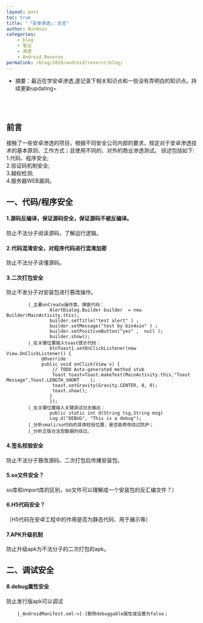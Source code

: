 ```yaml
---
layout: post
toc: true
title: "「安卓渗透」：总览"
author: Bin4xin
categories:
    - blog
    - 笔记
    - 渗透
    - Android Reverse
permalink: /blog/2019/android/reversr/blog/
---
```



* 摘要：最近在学安卓渗透,遂记录下相关知识点和一些没有弄明白的知识点。持续更新updating~
<br>
<br>

## 前言
接触了一些安卓渗透的项目，根据不同安全公司内部的要求，规定对于安卓渗透技术的基本原则、工作方式；且使用不同的、对外的商业渗透测试。
综述包括如下:<br>
1.代码、程序安全;<br>
2.验证码机制安全;<br>
3.越权检测;<br>
4.服务器WEB漏洞。

## 一、代码/程序安全
#### 1.源码反编译，保证源码安全，保证源码不被反编译。
防止不法分子阅读源码，了解运行逻辑。
#### 2.代码混淆安全，对程序代码进行混淆加密
防止不法分子读懂源码。
#### 3.二次打包安全
防止不发分子对安装包进行篡改操作。
```
		|_主要onCreate操作类，弹窗代码：
				AlertDialog.Builder builder  = new Builder(MainActivity.this);
				builder.setTitle("test alert" ) ;
				builder.setMessage("test by bin4xin" ) ;
				builder.setPositiveButton("yes" ,  null );
				builder.show(); 
		|_在关键位置插入toast提示代码：
				btnToast1.setOnClickListener(new View.OnClickListener() {            
             @Override
             public void onClick(View v) {
                 // TODO Auto-generated method stub
                 Toast toast=Toast.makeText(MainActivity.this,"Toast Message",Toast.LENGTH_SHORT    );
                 toast.setGravity(Gravity.CENTER, 0, 0);
                 toast.show();
             	}
        		});
		|_在关键位置插入关键调试日志输出：
				public static int d(String tsg,String msg)
				Log.d("DEBUG", "This is a debug");
		|_分析smali/so代码的具体校验位置，是否能修改绕过防护；
		|_分析正版合法型数据的绕过。
```
#### 4.签名校验安全<br>
防止不法分子篡改源码、二次打包后传播安装包。
#### 5.so文件安全？<br>
so库和import库的区别，so文件可以理解成一个安装包的反汇编文件？）
#### 6.H5代码安全？<br>
（H5代码在安卓工程中的作用是否为静态代码、用于展示等）

#### 7.APK升级机制<br>
防止升级apk为不法分子的二次打包的apk。
## 二、调试安全

#### 8.debug属性安全
防止发行版apk可以调试
```
	|_AndroidManifest.xml->[-]删除debuggable属性或设置为false；
```